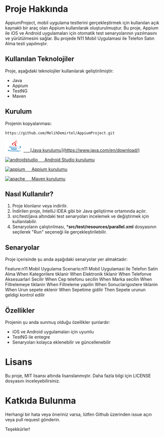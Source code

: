 # Proje Hakkında
AppiumProject, mobil uygulama testlerini gerçekleştirmek için kullanılan açık kaynaklı bir araç olan Appium kullanılarak oluşturulmuştur. Bu proje, Appium ile iOS ve Android uygulamaları için otomatik test senaryolarının yazılmasını ve yürütülmesini sağlar. Bu projede N11 Mobil Uygulamasi ile Telefon Satın Alma testi yapılmıştır.

## Kullanılan Teknolojiler
Proje, aşağıdaki teknolojiler kullanılarak geliştirilmiştir:

- Java
- Appium
- TestNG
- Maven

## Kurulum
Projenin kopyalanması:
```
https://github.com/MelihDemirtel/AppiumProject.git
```

<p align="left"> <a href="https://www.java.com" target="_blank" rel="noreferrer"> <img src="https://raw.githubusercontent.com/devicons/devicon/master/icons/java/java-original.svg" alt="java" width="60" height="40"/> &emsp; [Java kurulumu](https://www.java.com/en/download/)
 
<a href="https://developer.android.com/studio" target="_blank" rel="noreferrer"> <img src="https://developer.android.com/static/studio/images/new-studio-logo-1.png" alt="androidstudio" width="60" height="40"/> &emsp; [Android Studio kurulumu](https://developer.android.com/studio)
 
<a href="https://appium.io/" target="_blank" rel="noreferrer"> <img src="https://www.gartner.com/imagesrv/peer-insights/vendors/logos/appium.png" alt="appium" width="60" height="40"/> &emsp; [Appium kurulumu](http://appium.io/docs/en/about-appium/getting-started/)

<a href="https://maven.apache.org/" target="_blank" rel="noreferrer"> <img src="https://upload.wikimedia.org/wikipedia/commons/thumb/5/52/Apache_Maven_logo.svg/1200px-Apache_Maven_logo.svg.png" alt="apache" width="60" height="40"/> &emsp; [Maven kurulumu](https://maven.apache.org/install.html)

## Nasıl Kullanılır?
1. Proje klonlanır veya indirilir.
2. İndirilen proje, IntelliJ IDEA gibi bir Java geliştirme ortamında açılır.
3. src/test/java altındaki test senaryoları incelemek ve değiştirmek için kullanılabilir.
4. Senaryoların çalıştırılması, ***src/test/resources/parallel.xml** dosyasının seçilerek "Run" seçeneği ile gerçekleştirilebilir.

## Senaryolar
Proje içerisinde şu anda aşağıdaki senaryolar yer almaktadır:

 Feature:n11 Mobil Uygulama
    Scenario:n11 Mobil Uygulamasi ile Telefon Satin Alma
      When Kategorilere tiklanir
      When Elektronik tiklanir
      When Telefonve Aksesuarlari Secilir
      When Cep telefonu secilin
      When Marka secilin
      When Filtrelemeye tiklanin
      When Filtreleme yapilin
      When Sonuclarigostere tiklanin
      When Urun sepete eklenir
      When Sepetime gidilir
      Then Sepete urunun geldigi kontrol edilir

## Özellikler
Projenin şu anda sunmuş olduğu özellikler şunlardır:

- iOS ve Android uygulamaları için uyumlu
- TestNG ile entegre
- Senaryoları kolayca eklenebilir ve güncellenebilir

# Lisans
Bu proje, MIT lisansı altında lisanslanmıştır. Daha fazla bilgi için LICENSE dosyasını inceleyebilirsiniz.

# Katkıda Bulunma
Herhangi bir hata veya öneriniz varsa, lütfen Github üzerinden issue açın veya pull request gönderin.

Teşekkürler!

